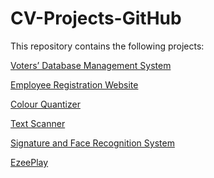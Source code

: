 # CV-Projects-GitHub
 
This repository contains the following projects:

[Voters’ Database Management System](https://github.com/Kanika-Nadar/CV-Projects-GitHub/tree/02f96561e4f92fa4a5680141f4eec6356126defd/Voters_%20db%20project)

[Employee Registration Website](https://github.com/Kanika-Nadar/CV-Projects-GitHub/tree/cc85d96c832939d9891ab8f1cf2342b616f7791b/UserMaster)

[Colour Quantizer]()

[Text Scanner](https://github.com/Kanika-Nadar/CV-Projects-GitHub/blob/7b1539dc0a9892b9166079c0ff53c954777e4d60/Scan%20To%20Text%20-%20Copy.vi)

[Signature and Face Recognition System](https://github.com/Kanika-Nadar/CV-Projects-GitHub/tree/cb9f630fb81c4babd275eb3bc3c567e72e710cac/Biometrics%20System)

[EzeePlay](https://github.com/Kanika-Nadar/CV-Projects-GitHub/blob/d2ed91c4255695dc4379d08bf332e61e26c3b459/EzeePlay.c)


